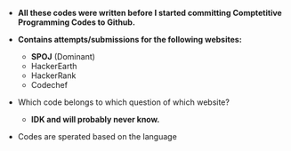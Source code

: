 - **All these codes were written before I started committing Comptetitive Programming Codes to Github.**

- **Contains attempts/submissions for the following websites:**       

    - **SPOJ** (Dominant)   
    - HackerEarth   
    - HackerRank   
    - Codechef   


- Which code belongs to which question of which website?
    + **IDK and will probably never know.**

- Codes are sperated based on the language
